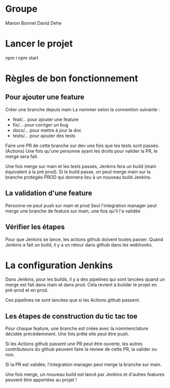 # Groupe

Manon Bonnet
David Dehe

# Lancer le projet

npm i
npm start

# Règles de bon fonctionnement 
## Pour ajouter une feature

Créer une branche depuis main
La nommer selon la convention suivante :
- feat/... pour ajouter une feature
- fix/... pour corriger un bug
- docs/... pour mettre à jour la doc
- tests/... pour ajouter des tests

Faire une PR de cette branche sur dev une fois que les tests sont passés. (Actions)
Une fois qu'une personne ayant les droits pour valider la PR, le merge sera fait.

Une fois merge sur main et les tests passés, Jenkins fera un build (main équivalent à la pré prod).
Si le build passe, on peut merge main sur la branche protégée PROD qui donnera lieu à un nouveau build Jenkins.

## La validation d'une feature

Personne ne peut push sur main et prod
Seul l'integration manager peut merge une branche de feature sur main, une fois qu'il l'a validée


## Vérifier les étapes

Pour que Jenkins se lance, les actions github doivent toutes passer.
Quand Jenkins a fait un build, il y a un retour dans github dans les webhooks.

# La configuration Jenkins

Dans Jenkins, pour les builds, il y a des pipelines qui sont lancées quand un merge est fait dans main et dans prod.
Cela revient à builder le projet en pré-prod et en prod.

Ces pipelines ne sont lancées que si les Actions github passent. 

## Les étapes de construction du tic tac toe

Pour chaque feature, une branche est créée avec la nommenclature décidée précédemment. Une fois prête elle peut être push.

Si les Actions github passent une PR peut être ouverte, les autres contributeurs du github peuvent faire la review de cette PR, la valider ou non.

Si la PR est validée, l'integration manager peut merge la branche sur main. 

Une fois merge, un nouveau build est lancé par Jenkins et d'autres features peuvent être apportées au projet !
